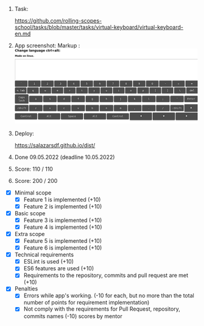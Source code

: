 1. Task:

   https://github.com/rolling-scopes-school/tasks/blob/master/tasks/virtual-keyboard/virtual-keyboard-en.md

2. App screenshot: Markup : ![screenshot](./src/assets/Keyboard-screen.png)

3. Deploy:

   https://salazarsdf.github.io/dist/

4. Done 09.05.2022 (deadline 10.05.2022)

5. Score: 110 / 110

6. Score: 200 / 200

- [x] Minimal scope
  - [x] Feature 1 is implemented (+10)
  - [x] Feature 2 is implemented (+10)
- [x] Basic scope
  - [x] Feature 3 is implemented (+10)
  - [x] Feature 4 is implemented (+10)
- [x] Extra scope
  - [x] Feature 5 is implemented (+10)
  - [x] Feature 6 is implemented (+10)
- [x] Technical requirements
  - [x] ESLint is used (+10)
  - [x] ES6 features are used (+10)
  - [x] Requirements to the repository, commits and pull request are met (+10)
- [x] Penalties
  - [x] Errors while app's working. (-10 for each, but no more than the total number of points for requirement implementation)
  - [x] Not comply with the requirements for Pull Request, repository, commits names (-10) scores by mentor
